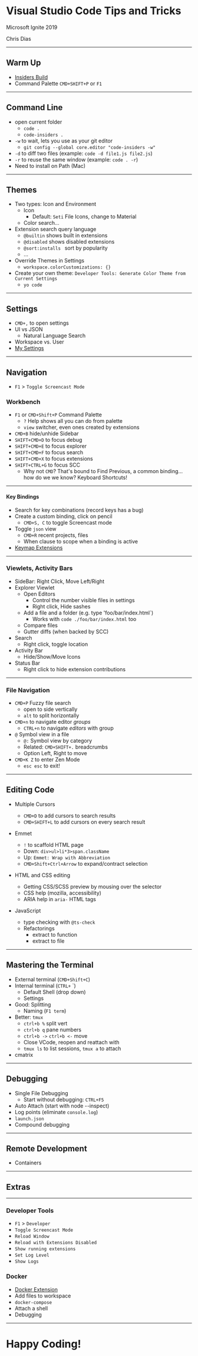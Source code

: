 
# Visual Studio Code Tips and Tricks

Microsoft Ignite 2019

Chris Dias

---
## Warm Up
  * [Insiders Build](https://code.visualstudio.com/insiders/)
  * Command Palette `CMD+SHIFT+P` or `F1`

---
## Command Line
  * open current folder
    * `code .`
    * `code-insiders .`
  * `-w` to wait, lets you use as your git editor
    * `git config --global core.editor "code-insiders -w"`
  * `-d` to diff two files (example: `code -d file1.js file2.js`)
  * `-r` to reuse the same window (example: `code . -r`)
  * Need to install on Path (Mac)

---
## Themes
  * Two types: Icon and Environment
    * Icon
      * Default: `Seti` File Icons, change to Material
    * Color search...
  * Extension search query language
    * `@builtin` shows built in extensions
    * `@disabled`  shows disabled extensions
    * `@sort:installs ` sort by popularity
    * ...
  * Override Themes in Settings
    * `workspace.colorCustomizations: {}`
  * Create your own theme: `Developer Tools: Generate Color Theme from Current Settings`
    * `yo code`

---
## Settings
  * `CMD+,` to open settings
  * UI vs JSON
    * Natural Language Search
  * Workspace vs. User
  * [My Settings](https://gist.github.com/chrisdias/4fbc535ce1ab5387f6623e25df62de19)

---
## Navigation
* `F1` > `Toggle Screencast Mode`

### Workbench
  * `F1` or `CMD+Shift+P` Command Palette
    * `?` Help shows all you can do from palette
    * `view` switcher, even ones created by extensions
  * `CMD+B` hide/unhide Sidebar
  * `SHIFT+CMD+D` to focus debug
  * `SHIFT+CMD+E` to focus explorer
  * `SHIFT+CMD+F` to focus search
  * `SHIFT+CMD+X` to focus extensions
  * `SHIFT+CTRL+G` to focus SCC
    * Why not `CMD`? That's bound to Find Previous, a common binding... how do we we know?  Keyboard Shortcuts!

---
#### Key Bindings
  * Search for key combinations (record keys has a bug)
  * Create a custom binding, click on pencil
    * `CMD+S, C` to toggle Screencast mode
  * Toggle `json` view
    * `CMD+R` recent projects, files
    * When clause to scope when a binding is active
  * [Keymap Extensions](https://marketplace.visualstudio.com/search?target=VSCode&category=Keymaps&sortBy=Installs)

---
### Viewlets, Activity Bars
  * SideBar: Right Click, Move Left/Right
  * Explorer Viewlet
    * Open Editors
      * Control the number visible files in settings
      * Right click, Hide sashes
    * Add a file and a folder (e.g. type 'foo/bar/index.html`)
      * Works with `code ./foo/bar/index.html` too
    * Compare files
    * Gutter diffs (when backed by SCC)
  * Search
    * Right click, toggle location
  * Activity Bar
    * Hide/Show/Move Icons
  * Status Bar
    * Right click to hide extension contributions

---
### File Navigation
  * `CMD+P` Fuzzy file search
    * open to side vertically
    * `alt` to split horizontally
  * `CMD+n` to navigate editor _groups_
    * `CTRL+n` to navigate _editors_ with group
  * `@` Symbol view in a file
    * `@:` Symbol view by category
    * Related: `CMD+SHIFT+.` breadcrumbs 
    * Option Left, Right to move
  * `CMD+K Z` to enter Zen Mode
    * `esc esc` to exit!


---

## Editing Code
  * Multiple Cursors
    * `CMD+D` to add cursors to search results
    * `CMD+SHIFT+L` to add cursors on every search result
  
  * Emmet
    * `!` to scaffold HTML page
    * Down: `div>ul>li*3>span.className`
    * Up: `Emmet: Wrap with Abbreviation`
    * `CMD+Shift+Ctrl+Arrow` to expand/contract selection
 
  * HTML and CSS editing
    * Getting CSS/SCSS preview by mousing over the selector
    * CSS help (mozilla, accessibility)
    * ARIA help in `aria-` HTML tags
  
  * JavaScript
    * type checking with `@ts-check`
    * Refactorings
      * extract to function
      * extract to file

---
## Mastering the Terminal
* External terminal (`CMD+Shift+C`)
* Internal terminal (`CTRL+` `)
  * Default Shell (drop down)
  * Settings
* Good: Splitting 
  * Naming (`F1 term`)
* Better: `tmux`
  * `ctrl+b %` split vert
  * `ctrl+b q` pane numbers
  * `ctrl+b ->` `ctrl+b <-` move
  * Close VCode, reopen and reattach with 
  * `tmux ls` to list sessions, `tmux a` to attach
* cmatrix

---
## Debugging
  * Single File Debugging 
    * Start without debugging: `CTRL+F5`
  * Auto Attach (start with node --inspect)
  * Log points (eliminate `console.log`)
  * `launch.json`
  * Compound debugging

---
## Remote Development
  * Containers

---
## Extras

---
### Developer Tools
  * `F1` > `Developer`
  * `Toggle Screencast Mode`
  * `Reload Window`
  * `Reload with Extensions Disabled`
  * `Show running extensions`
  * `Set Log Level`
  * `Show Logs`

### Docker
  * [Docker Extension](https://marketplace.visualstudio.com/items?itemName=ms-azuretools.vscode-docker)
  * Add files to workspace
  * `docker-compose`
  * Attach a shell
  * Debugging


---
# Happy Coding!
